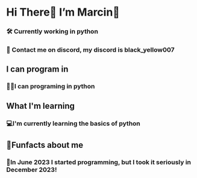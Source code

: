 <h1>Hi There👋 I’m Marcin🧐</h1>

<h3>🛠️ Currently working in python</h3>
<h3>💬 Contact me on discord, my discord is black_yellow007</h3>

<h2>I can program in</h2>
<h3>👨‍💻I can programing in python</h3>

<h2>What I'm learning</h2>
<h3>💻I'm currently learning the basics of python</h3>

<h2>🤔Funfacts about me</h2>

<h3>👀In June 2023 I started programming, but I took it seriously in December 2023!</h3>

<!--
**Cinkociento/Cinkociento** is a ✨ _special_ ✨ repository because its `README.md` (this file) appears on your GitHub profile.

Here are some ideas to get you started:

- 🔭 I’m currently working on ...
- 🌱 I’m currently learning ...
- 👯 I’m looking to collaborate on ...
- 🤔 I’m looking for help with ...
- 💬 Ask me about ...
- 📫 How to reach me: ...
- 😄 Pronouns: ...
- ⚡ Fun fact: ...
-->
